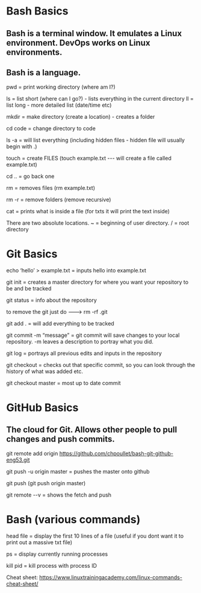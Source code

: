 # Bash Basics

## Bash is a terminal window. It emulates a Linux environment. DevOps works on Linux environments.

## Bash is a language.

pwd = print working directory (where am I?)

ls = list short (where can I go?) - lists everything in the current directory
ll = list long - more detailed list (date/time etc)

mkdir = make directory (create a location) - creates a folder

cd code = change directory to code

ls -a = will list everything (including hidden files - hidden file will usually begin with .)

touch = create FILES (touch example.txt --- will create a file called example.txt)

cd .. = go back one

rm = removes files (rm example.txt)

rm -r = remove folders (remove recursive)

cat = prints what is inside a file (for txts it will print the text inside)


There are two absolute locations.  ~ = beginning of user directory.   /  = root directory



# Git Basics

echo ‘hello’ > example.txt = inputs hello into example.txt

git init = creates a master directory for where you want your repository to be and be tracked

git status = info about the repository 

to remove the git just do --->           rm -rf .git

git add . = will add everything to be tracked

git commit -m “message” = git commit will save changes to your local repository. -m leaves a description to portray what you did.

git log = portrays all previous edits and inputs in the repository

git checkout <sha key> = checks out that specific commit, so you can look through the history of what was added etc.

git checkout master = most up to date commit



# GitHub Basics

## The cloud for Git. Allows other people to pull changes and push commits.

git remote add origin https://github.com/chpoullet/bash-git-github-eng53.git

git push -u origin master = pushes the master onto github

git push <remote repo> <branch> (git push origin master)
  
git remote --v = shows the fetch and push



# Bash (various commands)

head file = display the first 10 lines of a file (useful if you dont want it to print out a massive txt file)

ps = display currently running processes

kill pid = kill process with process ID

Cheat sheet: https://www.linuxtrainingacademy.com/linux-commands-cheat-sheet/

